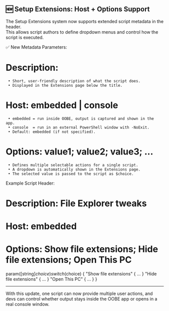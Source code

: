 🆕 Setup Extensions: Host + Options Support
-------------------------------------------
The Setup Extensions system now supports extended script metadata in the header.  
This allows script authors to define dropdown menus and control how the script is executed.

✅ New Metadata Parameters:

  # Description: <string>
     • Short, user-friendly description of what the script does.
     • Displayed in the Extensions page below the title.

  # Host: embedded | console
     • embedded = run inside OOBE, output is captured and shown in the app.
     • console  = run in an external PowerShell window with -NoExit.
     • Default: embedded (if not specified).

  # Options: value1; value2; value3; ...
     • Defines multiple selectable actions for a single script.
     • A dropdown is automatically shown in the Extensions page.
     • The selected value is passed to the script as $choice.

Example Script Header:

  # Description: File Explorer tweaks
  # Host: embedded
  # Options: Show file extensions; Hide file extensions; Open This PC

  param([string]$choice)
  switch ($choice) {
      "Show file extensions" { ... }
      "Hide file extensions" { ... }
      "Open This PC" { ... }
  }

-------------------------------------------
With this update, one script can now provide multiple user actions,
and devs can control whether output stays inside the OOBE app 
or opens in a real console window.
